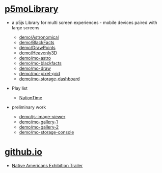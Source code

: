 # [p5moLibrary](https://github.com/molab-itp/p5moLibrary)

- a p5js Library for multi screen experiences - mobile devices paired with large screens

  - [demo/Astronomical](demo/Astronomical?v=97)
  - [demo/BlackFacts](demo/BlackFacts?v=97)
  - [demo/DrawPoints](demo/DrawPoints?v=97)
  - [demo/Heavenly3D](demo/Heavenly3D?v=97)
  - [demo/mo-astro](demo/mo-astro?v=97)
  - [demo/mo-blackfacts](demo/mo-blackfacts?v=97)
  - [demo/mo-draw](demo/mo-draw?v=97)
  - [demo/mo-pixel-grid](demo/mo-pixel-grid?v=97)
  - [demo/mo-storage-dashboard](demo/mo-storage-dashboard?v=97)

- Play list

  - [NationTime](demo/mo-blackfacts?v=97&playlist=-UtKxghWlvY&title=NationTime%20-%20ELUCID%20-%20BETAMAX)

- preliminary work

  - [demo/js-image-viewer](demo/js-image-viewer?v=97)
  - [demo/mo-gallery-1](demo/mo-gallery-1?v=97)
  - [demo/mo-gallery-2](demo/mo-gallery-2?v=97)
  - [demo/mo-storage-console](demo/mo-storage-console?v=97)

# [github.io](https://molab-itp.github.io/p5moLibrary/src?v=97)

- [Native Americans Exhibition Trailer](demo/BlackFacts?playlist=hpjNGTYvpxw)

<!--

- retired
  - [demo/mo-astro-host-0](demo/mo-astro-host-0?v=97)
  - [demo/mo-astro-host-1](demo/mo-astro-host-1?v=97)
  - [demo/mo-astro-remote-0](demo/mo-astro-remote-0?v=97)
  - [demo/mo-astro-remote-1](demo/mo-astro-remote-1?v=97)

  - [demo/mo-blackfacts-host](demo/mo-blackfacts-host?v=97)
  - [demo/mo-blackfacts-remote](demo/mo-blackfacts-remote?v=97)

# https://www.youtube.com/watch?v=hpjNGTYvpxw
# The Land Carries Our Ancestors: Contemporary Art by Native Americans Exhibition Trailer

 -->
